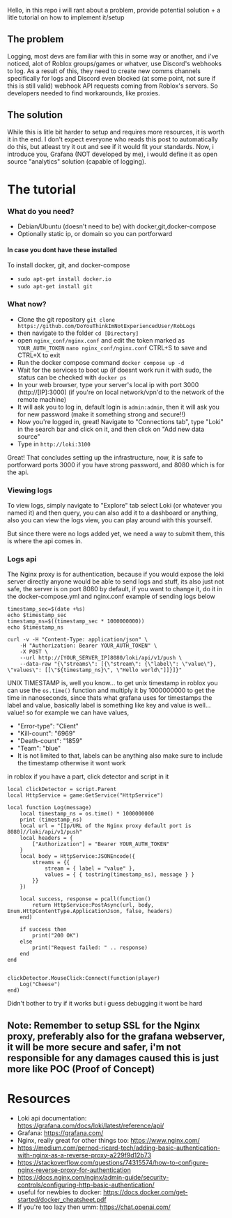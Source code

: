 Hello, in this repo i will rant about a problem, provide potential solution + a litle tutorial on how to implement it/setup

## The problem
Logging, most devs are familiar with this in some way or another, and i've noticed, alot of Roblox groups/games or whatver, use Discord's webhooks to log.
As a result of this, they need to create new comms channels specifically for logs and Discord even blocked (at some point, not sure if this is still valid) webhook API requests
coming from Roblox's servers. So developers needed to find workarounds, like proxies.

## The solution
While this is litle bit harder to setup and requires more resources, it is worth it in the end. I don't expect everyone who reads this post to automatically do this, but atleast try it out 
and see if it would fit your standards.
Now, i introduce you, Grafana (NOT developed by me), i would define it as open source "analytics" solution (capable of logging). 

# The tutorial

### What do you need?
- Debian/Ubuntu (doesn't need to be) with docker,git,docker-compose
- Optionally static ip, or domain so you can portforward
#### In case you dont have these installed
To install docker, git, and docker-compose
- `sudo apt-get install docker.io`
- `sudo apt-get install git`

### What now?
- Clone the git repository
`git clone https://github.com/DoYouThinkImNotExperiencedUser/RobLogs`
- then navigate to the folder
`cd [Directory]` 
- open `nginx_conf/nginx.conf` and edit the token marked as `YOUR_AUTH_TOKEN`
`nano nginx_conf/nginx.conf`
CTRL+S to save and CTRL+X to exit
- Run the docker compose command
`docker compose up -d`
- Wait for the services to boot up (if doesnt work run it with sudo, the status can be checked with `docker ps`
- In your web browser, type your server's local ip with port 3000 (http://[IP]:3000) (if you're on local network/vpn'd to the network of the remote machine)
- It will ask you to log in, default login is `admin:admin`, then it will ask you for new password (make it something strong and secure!!)
- Now you're logged in, great! Navigate to "Connections tab", type "Loki" in the search bar and click on it, and then click on "Add new data source"
- Type in `http://loki:3100`

Great! That concludes setting up the infrastructure, now, it is safe to portforward ports 3000 if you have strong password, and 8080 which is for the api.

### Viewing logs
To view logs, simply navigate to "Explore" tab select Loki (or whatever you named it) and then query, you can also add it to a dashboard or anything, 
also you can view the logs view, you can play around with this yourself.

But since there were no logs added yet, we need a way to submit them, this is where the api comes in.
### Logs api
The Nginx proxy is for authentication, because if you would expose the loki server directly anyone would be able to send logs and stuff, its also just not safe, the server is on port 8080 by default, if you want to change it, do it in the docker-compose.yml and nginx.conf example of sending logs below

```
timestamp_sec=$(date +%s)
echo $timestamp_sec
timestamp_ns=$((timestamp_sec * 1000000000))
echo $timestamp_ns

curl -v -H "Content-Type: application/json" \
    -H "Authorization: Bearer YOUR_AUTH_TOKEN" \
    -X POST \
    --url http://[YOUR_SERVER_IP]8080/loki/api/v1/push \
    --data-raw "{\"streams\": [{\"stream\": {\"label\": \"value\"}, \"values\": [[\"${timestamp_ns}\", \"Hello world\"]]}]}"
```

UNIX TIMESTAMP is, well you know... to get unix timestamp in roblox you can use the `os.time()` function and multiply it by 1000000000 to get the time in nanoseconds, since thats what grafana uses for timestamps
the label and value, basically label is something like key and value is well... value! so for example we can have values,
- "Error-type": "Client"
- "Kill-count": "6969"
- "Death-count": "1859"
- "Team": "blue"
- It is not limited to that, labels can be anything also make sure to include the timestamp otherwise it wont work

in roblox if you have a part, click detector and script in it
```
local clickDetector = script.Parent
local HttpService = game:GetService("HttpService")

local function Log(message)
	local timestamp_ns = os.time() * 1000000000
	print (timestamp_ns)
	local url = "[Ip/URL of the Nginx proxy default port is 8080]//loki/api/v1/push"
	local headers = {
		["Authorization"] = "Bearer YOUR_AUTH_TOKEN"
	}
	local body = HttpService:JSONEncode({
		streams = {{
			stream = { label = "value" },
			values = { { tostring(timestamp_ns), message } }
		}}
	})

	local success, response = pcall(function()
		return HttpService:PostAsync(url, body, Enum.HttpContentType.ApplicationJson, false, headers)
	end)

	if success then
		print("200 OK")
	else
		print("Request failed: " .. response)
	end
end


clickDetector.MouseClick:Connect(function(player)
	Log("Cheese")
end)
```
Didn't bother to try if it works but i guess debugging it wont be hard

## Note: Remember to setup SSL for the Nginx proxy, preferably also for the grafana webserver, it will be more secure and safer, i'm not responsible for any damages caused this is just more like POC (Proof of Concept)

# Resources
 - Loki api documentation: https://grafana.com/docs/loki/latest/reference/api/
 - Grafana: https://grafana.com/
 - Nginx, really great for other things too: https://www.nginx.com/
 - https://medium.com/pernod-ricard-tech/adding-basic-authentication-with-nginx-as-a-reverse-proxy-a229f9d12b73
 - https://stackoverflow.com/questions/74315574/how-to-configure-nginx-reverse-proxy-for-authentication
 - https://docs.nginx.com/nginx/admin-guide/security-controls/configuring-http-basic-authentication/
 - useful for newbies to docker: https://docs.docker.com/get-started/docker_cheatsheet.pdf
 - If you're too lazy then umm: https://chat.openai.com/
